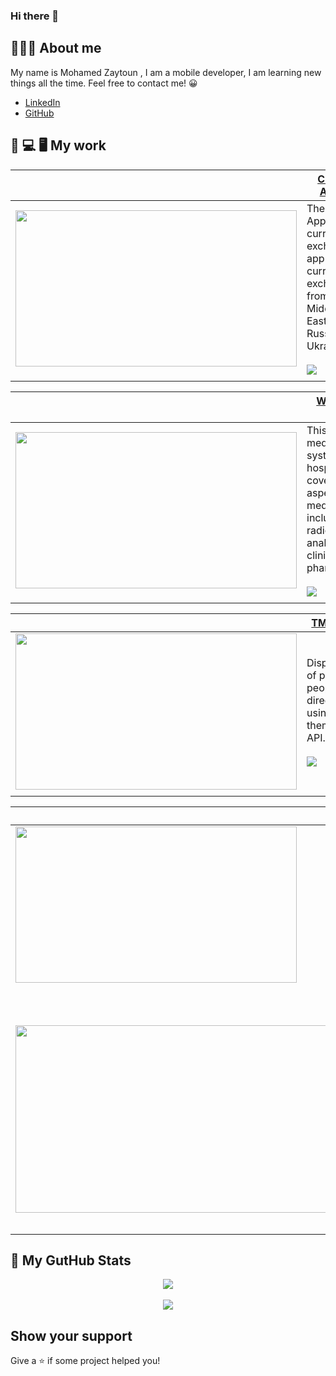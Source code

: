 
### Hi there 👋
## 👨🏻‍💻 About me
My name is Mohamed Zaytoun , I am a mobile developer,  I am learning new things all the time. Feel free to contact me! 😀

- [LinkedIn](https://www.linkedin.com/in/mohamed-zaytoun/)
- [GitHub](https://github.com/MohamedZaton)

    

## 📲 💻 🖥 My work

|  |  [Click App ](https://github.com/MohamedZaton/click_app)     |
--- | ---
| [<img src="https://user-images.githubusercontent.com/26501595/175790810-3b86d899-0cc5-485f-a6db-06aa5b827a5f.png" width="450" height="250"> ](https://github.com/MohamedZaton/click_app)   | The Click App is a currency exchange app for currency exchange from the Middle East to Russia or Ukraine. <br /><br /> <a href="#"><img src="https://img.shields.io/badge/Flutter-02569B?style=for-the-badge&logo=flutter&logoColor=white" />  </a>  |
| | |

|  |  [WeCare App ](https://github.com/MohamedZaton/medical_system)     |
--- | ---
| [<img src="https://user-images.githubusercontent.com/26501595/179987146-07b34177-a3c8-4c44-89cf-ae83df744ba9.png" width="450" height="250"> ](https://github.com/MohamedZaton/medical_system)   | This Arabic medical system hospitals covers most aspects of medicine, including radiology, analysis, clinics, and pharmacies. <br /><br /> <a href="#"><img src="https://img.shields.io/badge/Flutter-02569B?style=for-the-badge&logo=flutter&logoColor=white" />  </a>  |
| | |

|  |  [TMDB Actors ](https://github.com/MohamedZaton/people_tmdb)     |
--- | ---
| [<img src="https://user-images.githubusercontent.com/26501595/170995601-d1ada727-9a7c-4b52-b9b6-f5d4952c2a63.png" width="450" height="250"> ](https://github.com/MohamedZaton/people_tmdb)   | Displaying a list of popular people (actors, directors ..etc) using themoviedb.org API.<br /><br /> <a href="#"><img src="https://img.shields.io/badge/Flutter-02569B?style=for-the-badge&logo=flutter&logoColor=white" />  </a>  |
| | |

|  |  [Profile Company](https://play.google.com/store/apps/details?id=com.pclink.dev.profileapp)     |
--- | ---
| [<img src="https://user-images.githubusercontent.com/26501595/173204914-48bb7075-0a33-43d2-8a13-5eed8fd163cc.png" width="450" height="250"> ](https://play.google.com/store/apps/details?id=com.pclink.dev.profileapp)   | This is app presentation  Pclink Company   services , portfolio , partners and products.<br /><br /> <a href="#"><img src="https://img.shields.io/badge/Flutter-02569B?style=for-the-badge&logo=flutter&logoColor=white" /> <img src="https://img.shields.io/badge/firebase-ffca28?style=for-the-badge&logo=firebase&logoColor=black"/> </a> <br/> <a href='https://play.google.com/store/apps/details?id=com.pclink.dev.profileapp'><img src='https://play.google.com/intl/en_us/badges/static/images/badges/en_badge_web_generic.png?hl=tr'  width="180" height="100"/></a> |
| | |
|  | [Livestock App (Private)](https://play.google.com/store/apps/details?id=com.pclink.alanaam) |
| [<img src="https://i.imgur.com/28SCjBF.jpg" width="900" height="300">](https://play.google.com/store/apps/details?id=com.pclink.alanaam) |  ARD ALAnnam Applecation for fresh carcasses and meats makes it easy for you to choose the type and size before delivery this app connect with woocommerce API.<br /><br /> <a href="#"><img src="https://img.shields.io/badge/Flutter-02569B?style=for-the-badge&logo=flutter&logoColor=white" /> <img src="https://img.shields.io/badge/firebase-ffca28?style=for-the-badge&logo=firebase&logoColor=black"/> <img src="https://img.shields.io/badge/-wooCommerce-blueviolet?style=for-the-badge"/> <img src="https://img.shields.io/badge/-One%20Signal-red?style=for-the-badge"/></a><br/><br/><a href='https://play.google.com/store/apps/details?id=com.pclink.alanaam'><img src='https://play.google.com/intl/en_us/badges/static/images/badges/en_badge_web_generic.png?hl=tr'  width="170" height="70"/></a><br/><a href='https://apps.apple.com/il/app/pclink-info-app/id1543883716'><img src='https://i.imgur.com/Gx7Sejm.png'  width="150" height="70"/></a>|


## 👀 My GutHub Stats

<div style="align:center;" align="center">
  <center>
    <img align="center" src="https://github-readme-stats.vercel.app/api?username=MohamedZaton&count_private=true&show_icons=true&theme=nord" />
  </center>
</div>
&nbsp;&nbsp;
<div style="align:center;" align="center">
  <center>
    <img align="center" src="https://github-readme-stats.vercel.app/api/top-langs/?username=deus-magna&layout=compact&langs_count=8&theme=nord" />
  </center>
</div>


## Show your support

Give a ⭐️ if some project helped you!

<!--
**deus-magna/deus-magna** is a ✨ _special_ ✨ repository because its `README.md` (this file) appears on your GitHub profile.

Here are some ideas to get you started:

- 🔭 I’m currently working on ...
- 🌱 I’m currently learning ...
- 👯 I’m looking to collaborate on ...
- 🤔 I’m looking for help with ...
- 💬 Ask me about ...
- 📫 How to reach me: ...
- 😄 Pronouns: ...
- ⚡ Fun fact: ...
-->
